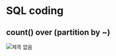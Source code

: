 # SQL coding 
## count() over (partition by ~) 
![제목 없음](https://user-images.githubusercontent.com/47103479/105116701-960c7280-5b0e-11eb-8961-bf6c9f61ff1a.png)
